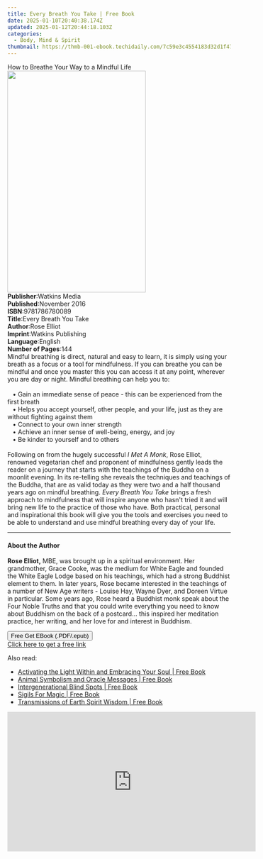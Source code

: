 ```yaml
---
title: Every Breath You Take | Free Book
date: 2025-01-10T20:40:38.174Z
updated: 2025-01-12T20:44:18.103Z
categories:
  - Body, Mind & Spirit
thumbnail: https://thmb-001-ebook.techidaily.com/7c59e3c4554183d32d1f4744d1f84bde43c77102c4c9afdb46b7413ea9f2a7bb.jpg
---
```

<main id="book-container">
  <div class="flex flex-col">
    <div class="book-brief flex-1 py-6 px-4 sm:p-6 md:py-10 md:px-8">
      <!-- brief-->
      <div class="book-brief-main">
        How to Breathe Your Way to a Mindful Life
      </div>
    </div>
    <div
      class="book-meta-info flex-1 grid gap-4 col-start-1 col-end-3 row-start-1 sm:mb-6 sm:grid-cols-4 lg:gap-6 lg:col-start-2 lg:row-end-6 lg:row-span-6 lg:mb-0"
    >
      <div
        class="book-meta-info-left place-content-center mt-4 p-4 text-sm leading-6 col-start-2 col-span-2 dark:text-slate-400"
      >
        <img
          class="w-full h-500 object-cover rounded-lg sm:h-255 sm:col-span-2 lg:col-span-full"
          src="https://img-001-ebook.techidaily.com/b01031d738b2b5165b0cbea75608e2b648ca34f54593809059b3277a8af74ea7.jpg"
          alt=""
          width="312"
          height="500"
        />
      </div>
      <div
        class="book-meta-info-right mt-2 col-start-1 row-start-2 col-span-3 self-center"
      >
        <!-- meta data  -->
        <div class="flex flex-col px-4 md:px-8">
          <div class="flex-1">
            <strong>Publisher</strong>:<span class="px-2">Watkins Media</span>
          </div>
          <div class="flex-1">
            <strong>Published</strong>:<span class="px-2">November 2016</span>
          </div>
          <div class="flex-1">
            <strong>ISBN</strong>:<span class="px-2">9781786780089</span>
          </div>
          <div class="flex-1">
            <strong>Title</strong>:<span class="px-2"
              >Every Breath You Take</span
            >
          </div>
          <div class="flex-1">
            <strong>Author</strong>:<span class="px-2">Rose Elliot</span>
          </div>
          <div class="flex-1">
            <strong>Imprint</strong>:<span class="px-2"
              >Watkins Publishing</span
            >
          </div>
          <div class="flex-1">
            <strong>Language</strong>:<span class="px-2">English</span>
          </div>
          <div class="flex-1">
            <strong>Number of Pages</strong>:<span class="px-2">144</span>
          </div>
        </div>
      </div>
    </div>
    <div class="book-description flex-1 py-6 px-4 sm:p-6 md:py-10 md:px-8">
      <div class="book-description-main">
        <div accordion-content="" id="description">
          Mindful breathing is direct, natural and easy to learn, it is simply
          using your breath as a focus or a tool for mindfulness. If you can
          breathe you can be mindful and once you master this you can access it
          at any point, wherever you are day or night. Mindful breathing can
          help you to: <br /><br />&nbsp;&nbsp;&nbsp;•&nbsp;Gain an immediate
          sense of peace - this can be experienced from the first breath
          <br />&nbsp;&nbsp;&nbsp;•&nbsp;Helps you accept yourself, other
          people, and your life, just as they are without fighting against them
          <br />&nbsp;&nbsp;&nbsp;•&nbsp;Connect to your own inner strength
          <br />&nbsp;&nbsp;&nbsp;•&nbsp;Achieve an inner sense of well-being,
          energy, and joy <br />&nbsp;&nbsp;&nbsp;•&nbsp;Be kinder to yourself
          and to others <br /><br />Following on from the hugely
          successful&nbsp;<i>I Met A Monk</i>, Rose Elliot, renowned vegetarian
          chef and proponent of mindfulness gently leads the reader on a journey
          that starts with the teachings of the Buddha on a moonlit evening. In
          its&nbsp;re-telling&nbsp;she reveals the techniques and teachings of
          the Buddha, that are as valid today as they were two and a half
          thousand years ago on mindful breathing.&nbsp;<i
            >Every Breath You Take&nbsp;</i
          >brings a fresh approach to mindfulness that will inspire anyone who
          hasn't tried it and will bring new life to the practice of those who
          have. Both practical, personal and inspirational this book will give
          you the tools and exercises you need to be able to understand and use
          mindful breathing every day of your life.
        </div>
        <div class="accordion-fader"></div>
      </div>
    </div>
    <div class="book-excerpts flex-1 py-6 px-4 sm:p-6 md:py-10 md:px-8">
      <!-- excerpts-->
      <div class="book-excerpts-main">
        <hr />
        <h4 class="placeholder placeholder-heading">
          <span>About the Author</span>
        </h4>
        <p>
          <b>Rose Elliot,</b>&nbsp;MBE, was brought up in a spiritual
          environment. Her grandmother, Grace Cooke, was the medium for White
          Eagle and founded the White Eagle Lodge based on his teachings, which
          had a strong Buddhist element to them. In later years, Rose became
          interested in the teachings of a number of New Age writers - Louise
          Hay, Wayne Dyer, and Doreen Virtue in particular. Some years ago, Rose
          heard a Buddhist monk speak about the Four Noble Truths and that you
          could write everything you need to know about Buddhism on the back of
          a postcard... this inspired her meditation practice, her writing, and
          her love for and interest in Buddhism.
        </p>
      </div>
    </div>
    <div
      class="book-about-author flex-1 py-6 px-4 sm:p-6 md:py-10 md:px-8"
    ></div>
    <div class="book-free-get flex-1 py-6 px-4 sm:p-6 md:py-10 md:px-8">
      <button
        id="btn-free-get"
        class="bg-blue-500 hover:bg-blue-700 text-white font-bold py-2 px-4 rounded"
      >
        Free Get EBook (.PDF/.epub)
      </button>
      <div id="countdown-display" class="px-2 text-lg mt-2"></div>
      <a
        id="free-link"
        class="hidden bg-blue-500 hover:bg-blue-700 text-white font-bold py-2 px-4 rounded"
        href="https://www.ebooks.com/en-us/book/2581410/every-breath-you-take/rose-elliot/"
        target="_blank"
        >Click here to get a free link</a
      >
    </div>
    <script>
      let countdownTime = 0;
      let countdownInterval = null;
      document
        .getElementById('btn-free-get')
        .addEventListener('click', startCountdown);
      function startCountdown() {
        countdownTime = new Date().getTime() + 60000 * 3;
        countdownInterval = setInterval(updateCountdown, 1000);
        document.getElementById('btn-free-get').disabled = true;
        document
          .getElementById('btn-free-get')
          .classList.add('bg-gray-500', 'cursor-not-allowed');
      }
      function updateCountdown() {
        let currentTime = new Date().getTime();
        let timeLeft = countdownTime - currentTime;
        let secondsLeft = Math.floor(timeLeft / 1000);
        document.getElementById('countdown-display').innerHTML =
          `Remaining time: ${secondsLeft} seconds.`;
        if (secondsLeft <= 0) {
          clearInterval(countdownInterval);
          document.getElementById('btn-free-get').classList.add('hidden');
          document.getElementById('free-link').classList.remove('hidden');
          document.getElementById('countdown-display').innerHTML = '';
        }
      }
    </script>
  </div>
</main>

<ins class="adsbygoogle"
      style="display:block"
      data-ad-client="ca-pub-7571918770474297"
      data-ad-slot="8358498916"
      data-ad-format="auto"
      data-full-width-responsive="true"></ins>
    

<span class="atpl-alsoreadstyle">Also read:</span>
<div><ul>
<li><a href="https://novels-ebooks.techidaily.com/211235312-9798218317188-activating-the-light-within-and-embracing-your-soul/"><u>Activating the Light Within and Embracing Your Soul | Free Book</u></a></li>
<li><a href="https://novels-ebooks.techidaily.com/211235606-9789493359215-animal-symbolism-and-oracle-messages/"><u>Animal Symbolism and Oracle Messages | Free Book</u></a></li>
<li><a href="https://novels-ebooks.techidaily.com/211235653-9780645649598-intergenerational-blind-spots/"><u>Intergenerational Blind Spots | Free Book</u></a></li>
<li><a href="https://novels-ebooks.techidaily.com/211235273-9781913768171-sigils-for-magic/"><u>Sigils For Magic | Free Book</u></a></li>
<li><a href="https://novels-ebooks.techidaily.com/211235501-9798988180098-transmissions-of-earth-spirit-wisdom/"><u>Transmissions of Earth Spirit Wisdom | Free Book</u></a></li>
</ul></div>

<!-- affiliate ads begin -->
<iframe width="560" height="315" src="https://www.youtube.com/embed/uSfA74aeYeA?si=HdJSMdeS7HVtS6-j" title="YouTube video player" frameborder="0" allow="accelerometer; autoplay; clipboard-write; encrypted-media; gyroscope; picture-in-picture; web-share" referrerpolicy="strict-origin-when-cross-origin" allowfullscreen></iframe>
<!-- affiliate ads end -->

